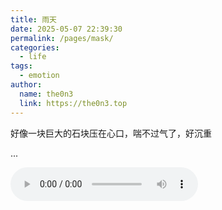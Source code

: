 ```yaml
---
title: 雨天
date: 2025-05-07 22:39:30
permalink: /pages/mask/
categories:
  - life
tags:
  - emotion
author: 
  name: the0n3
  link: https://the0n3.top
---
```



好像一块巨大的石块压在心口，喘不过气了，好沉重

...


<audio id="audio" controls>
    <source src="/medias/mp3/meet.mp3" type="audio/mpeg">
</audio>